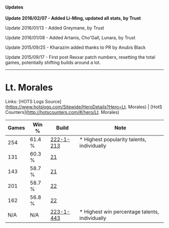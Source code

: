 #### Updates
**Update 2016/02/07 - Added Li-Ming, updated all stats, by Trust**

Update 2016/01/13 - Added Greymane, by Trust

Update 2016/01/08 - Added Artanis, Cho'Gall, Lunara, by Trust

Update 2015/09/25 - Kharazim added thanks to PR by Anubis Black

Update 2015/09/17 - First post Rexxar patch numbers, resetting the total games, potentially shifting builds around a lot.

***

# Lt. Morales

Links: [HOTS Logs Source](https://www.hotslogs.com/Sitewide/HeroDetails?Hero=Lt. Morales) | [HotS Counters](http://hotscounters.com/#/hero/Lt. Morales)

Games  | Win %  | Build     | Note
-----  | -----  | -----     | ----
254    | 61.4 % | [222-1-213](http://www.heroesfire.com/hots/talent-calculator/lt-morales#kdiT) | * Highest popularity talents, individually
131    | 60.3 % | [21](http://www.heroesfire.com/hots/talent-calculator/lt-morales#1v) | 
143    | 58.7 % | [21](http://www.heroesfire.com/hots/talent-calculator/lt-morales#1v) | 
201    | 58.7 % | [22](http://www.heroesfire.com/hots/talent-calculator/lt-morales#1w) | 
162    | 56.8 % | [22](http://www.heroesfire.com/hots/talent-calculator/lt-morales#1w) | 
N/A    | N/A    | [223-1-443](http://www.heroesfire.com/hots/talent-calculator/lt-morales#kgCJ) | * Highest win percentage talents, individually
